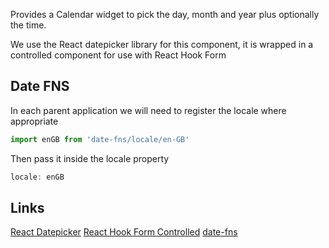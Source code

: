 Provides a Calendar widget to pick the day, month and year plus optionally the time.

We use the React datepicker library for this component, it is wrapped in a controlled component for
use with React Hook Form

## Date FNS

In each parent application we will need to register the locale where appropriate

```javascript
import enGB from 'date-fns/locale/en-GB'
```

Then pass it inside the locale property

```javascript
locale: enGB
```

## Links

[React Datepicker](https://reactdatepicker.com/)
[React Hook Form Controlled](https://codesandbox.io/s/react-hook-form-and-react-date-picker-wrapped-at-controller-2zz2z)
[date-fns](https://date-fns.org/)
